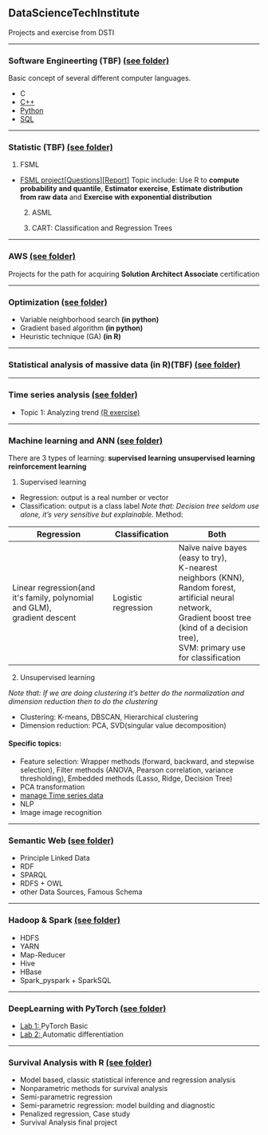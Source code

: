 ## DataScienceTechInstitute
Projects and exercise from DSTI

----------------------------------

### Software Engineerting (TBF) [(see folder)](https://github.com/Yuhsuant1994/DataScienceTechInstitute/tree/master/SoftwareEngineering)

Basic concept of several different computer languages.

   * C
   * [C++](https://github.com/Yuhsuant1994/DataScienceTechInstitute/tree/master/SoftwareEngineering/CPP_1_Class%20inheritance)
   * [Python](https://github.com/Yuhsuant1994/DataScienceTechInstitute/tree/master/SoftwareEngineering/Python) 
   * [SQL](https://github.com/Yuhsuant1994/DataScienceTechInstitute/tree/master/SoftwareEngineering/SQL)

----------------------------------

### Statistic (TBF) [(see folder)](https://github.com/Yuhsuant1994/DataScienceTechInstitute/tree/master/Statistic)

  1) FSML
  
* [FSML project](https://github.com/Yuhsuant1994/DataScienceTechInstitute/tree/master/Statistic/FSML_project)[[Questions]](https://github.com/Yuhsuant1994/DataScienceTechInstitute/blob/master/Statistic/FSML_project/DSTIFundationsjuil19.pdf)[[Report]](https://github.com/Yuhsuant1994/DataScienceTechInstitute/blob/master/Statistic/FSML_project/(Report_PDF)FSMLpart2_Yu-Hsuan_TING.pdf)
 Topic include: Use R to **compute probability and quantile**, **Estimator exercise**, **Estimate distribution from raw data** and **Exercise with exponential distribution**

  2) ASML

  3) CART: Classification and Regression Trees

----------------------------------

### AWS [(see folder)](https://github.com/Yuhsuant1994/DataScienceTechInstitute/tree/master/AWS)

Projects for the path for acquiring **Solution Architect Associate** certification

----------------------------------

### Optimization [(see folder)](https://github.com/Yuhsuant1994/DataScienceTechInstitute/tree/master/Optimization)

   * Variable neighborhood search **(in python)**
   * Gradient based algorithm **(in python)**
   * Heuristic technique (GA) **(in R)**

----------------------------------

### Statistical analysis of massive data (in R)(TBF) [(see folder)](https://github.com/Yuhsuant1994/DataScienceTechInstitute/tree/master/Statistical%20analysis%20of%20massive%20data)

----------------------------------

### Time series analysis [(see folder)](https://github.com/Yuhsuant1994/DataScienceTechInstitute/tree/master/TimeSeries)

  * Topic 1: Analyzing trend [(R exercise)](https://github.com/Yuhsuant1994/DataScienceTechInstitute/blob/master/TimeSeries/1.%20Analyzing%20trend.R)

----------------------------------

### Machine learning and ANN [(see folder)](https://github.com/Yuhsuant1994/DataScienceTechInstitute/tree/master/Machine%20learning%20and%20ANN)

There are 3 types of learning: **supervised learning** **unsupervised learning** **reinforcement learning**

  1) Supervised learning

  * Regression: output is a real number or vector 
  * Classification: output is a class label
  *Note that: Decision tree seldom use alone, it’s very sensitive but explainable.*
  Method:
  
Regression | Classification | Both
--- | --- |---
Linear regression(and it's family, polynomial and GLM), <br>gradient descent | Logistic regression| Naïve naive bayes (easy to try),<br> K-nearest neighbors (KNN), <br> Random forest,<br>artificial neural network,<br>Gradient boost tree (kind of a decision tree), <br>SVM: primary use for classification

  2) Unsupervised learning
  
  *Note that: If we are doing clustering it’s better do the normalization and dimension reduction then to do the clustering*
  
  * Clustering: K-means, DBSCAN, Hierarchical clustering
  * Dimension reduction: PCA, SVD(singular value decomposition)
   
 #### Specific topics:
  * Feature selection: Wrapper methods (forward, backward, and stepwise selection),  Filter methods (ANOVA, Pearson correlation, variance thresholding), Embedded methods (Lasso, Ridge, Decision Tree)
  * PCA transformation
  * [manage Time series data](https://github.com/Yuhsuant1994/DataScienceTechInstitute/tree/master/TimeSeries)
  * NLP
  * Image image recognition

----------------------------------

### Semantic Web [(see folder)](https://github.com/Yuhsuant1994/DataScienceTechInstitute/tree/master/Semantic%20Web)
  
  * Principle Linked Data
  * RDF
  * SPARQL
  * RDFS + OWL
  * other Data Sources, Famous Schema

----------------------------------

### Hadoop & Spark [(see folder)](https://github.com/Yuhsuant1994/DataScienceTechInstitute/tree/master/Hadoop%20%26%20Spark)
  
  * HDFS
  * YARN
  * Map-Reducer
  * Hive
  * HBase
  * Spark_pyspark + SparkSQL

----------------------------------

 ### DeepLearning with PyTorch [(see folder)](https://github.com/Yuhsuant1994/DataScienceTechInstitute/tree/master/DeepLearning)

* [Lab 1: ](https://github.com/Yuhsuant1994/DataScienceTechInstitute/blob/master/DeepLearning/DSTI_DL_Labs1_2019_PyTorch_Basic.ipynb) PyTorch Basic
* [Lab 2: ](https://github.com/Yuhsuant1994/DataScienceTechInstitute/blob/master/DeepLearning/DSTI_DL_Labs2_2019_Autograd.ipynb)
Automatic differentiation 

----------------------------------

### Survival Analysis with R  [(see folder)](https://github.com/Yuhsuant1994/DataScienceTechInstitute/tree/master/Survival%20Analysis)

* Model based, classic statistical inference and regression analysis
* Nonparametric methods for survival analysis
* Semi-parametric regression
* Semi-parametric regression: model building and diagnostic
* Penalized regression, Case study
* Survival Analysis final project


